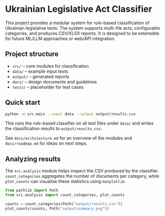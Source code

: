 # Ukrainian Legislative Act Classifier

This project provides a modular system for rule-based classification of Ukrainian legislative texts. The system supports multi-file acts, configurable categories, and produces CSV/XLSX reports. It is designed to be extensible for future ML/LLM approaches or web/API integration.

## Project structure

- `src/` – core modules for classification
- `data/` – example input texts
- `output/` – generated reports
- `docs/` – design documents and guidelines
- `tests/` – placeholder for test cases

## Quick start

```bash
python -m src.main --input data --output output/results.csv
```

This runs the rule-based classifier on all text files under `data/` and writes the classification results to `output/results.csv`.

See `docs/architecture.md` for an overview of the modules and `docs/roadmap.md` for ideas on next steps.

## Analyzing results

The `src.analysis` module helps inspect the CSV produced by the classifier.
`count_categories` aggregates the number of documents per category, while
`plot_counts` can visualise these statistics using `matplotlib`.

```python
from pathlib import Path
from src.analysis import count_categories, plot_counts

counts = count_categories(Path("output/results.csv"))
plot_counts(counts, Path("output/summary.png"))
```
